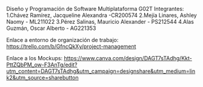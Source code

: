 Diseño y Programación de Software Multiplataforma G02T
Integrantes:
1.Chávez Ramírez, Jacqueline Alexandra -CR200574
2.Mejía Linares, Ashley Naomy - ML211022
3.Pérez Salinas, Mauricio Alexander  - PS212544
4.Alas Guzmán, Oscar Alberto - AG221353

Enlace a entorno de organización de trabajo: https://trello.com/b/GfncQkXy/project-management

Enlace a los Mockups: https://www.canva.com/design/DAGT7sTAdhg/Kkt-PttZQbPM_ow-F3AnTg/edit?utm_content=DAGT7sTAdhg&utm_campaign=designshare&utm_medium=link2&utm_source=sharebutton
